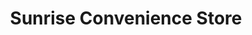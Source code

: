 ---
title: "Sunrise Convenience Store"
url: /lexington/sunrise-convenience-store-south-lakeshore-road/
shop: convenience
---